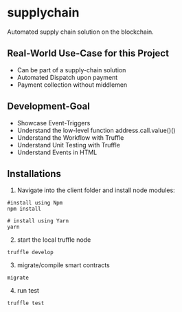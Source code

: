 # supplychain
Automated supply chain solution on the blockchain.  

## Real-World Use-Case for this Project
- Can be part of a supply-chain solution
- Automated Dispatch upon payment
- Payment collection without middlemen

## Development-Goal
- Showcase Event-Triggers
- Understand the low-level function address.call.value()()
- Understand the Workflow with Truffle
- Understand Unit Testing with Truffle
- Understand Events in HTML

## Installations
1. Navigate into the client folder and install node modules:
```
#install using Npm
npm install

# install using Yarn
yarn
```
2. start the local truffle node
```
truffle develop
```
3. migrate/compile smart contracts
```
migrate
```
4. run test
 ```
 truffle test
 ```

